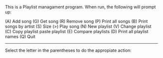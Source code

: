 This is a Playlist managament program. When run, the following will prompt up:

(A) Add song
(G) Get song
(R) Remove song
(P) Print all songs
(B) Print songs by artist
(S) Size
(>) Play song
(N) New playlist
(V) Change playlist
(C) Copy playlist paste playlist
(E) Compare playlists
(D) Print all playlist names 
(Q) Quit

_________

Select the letter in the parentheses to do the appropiate action:
